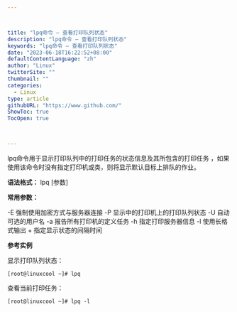 ```yaml
---



title: "lpq命令 – 查看打印队列状态"
description: "lpq命令 – 查看打印队列状态"
keywords: "lpq命令 – 查看打印队列状态"
date: "2023-06-18T16:22:52+08:00"
defaultContentLanguage: "zh"
author: "Linux"
twitterSite: ""
thumbnail: ""
categories:
  - Linux
type: article
githubURL: "https://www.github.com/"
ShowToc: true
TocOpen: true



---
```


lpq命令用于显示打印队列中的打印任务的状态信息及其所包含的打印任务 ，如果使用该命令时没有指定打印机或类，则将显示默认目标上排队的作业。

**语法格式：** lpq [参数]

**常用参数：**

-E 强制使用加密方式与服务器连接 -P 显示中的打印机上的打印队列状态 -U 自动可选的用户名 -a 报告所有打印机的定义任务 -h 指定打印服务器信息 -l 使用长格式输出 + 指定显示状态的间隔时间

**参考实例**

显示打印队列状态：

```
[root@linuxcool ~]# lpq
```

查看当前打印任务：

```
[root@linuxcool ~]# lpq -l
```